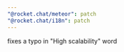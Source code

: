```yaml
---
"@rocket.chat/meteor": patch
"@rocket.chat/i18n": patch
---
```


fixes a typo in "High scalability" word
